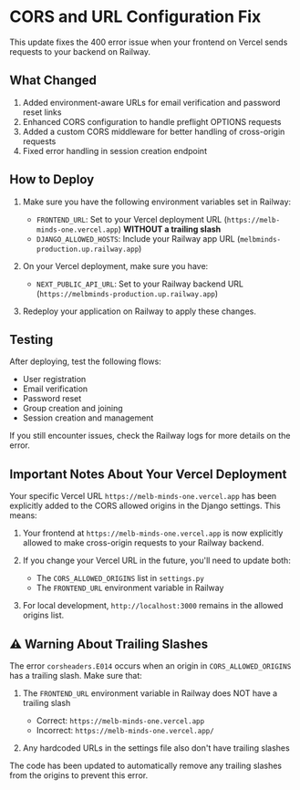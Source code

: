 # CORS and URL Configuration Fix

This update fixes the 400 error issue when your frontend on Vercel sends requests to your backend on Railway.

## What Changed

1. Added environment-aware URLs for email verification and password reset links
2. Enhanced CORS configuration to handle preflight OPTIONS requests
3. Added a custom CORS middleware for better handling of cross-origin requests
4. Fixed error handling in session creation endpoint

## How to Deploy

1. Make sure you have the following environment variables set in Railway:
   - `FRONTEND_URL`: Set to your Vercel deployment URL (`https://melb-minds-one.vercel.app`) **WITHOUT a trailing slash**
   - `DJANGO_ALLOWED_HOSTS`: Include your Railway app URL (`melbminds-production.up.railway.app`)

2. On your Vercel deployment, make sure you have:
   - `NEXT_PUBLIC_API_URL`: Set to your Railway backend URL (`https://melbminds-production.up.railway.app`)

3. Redeploy your application on Railway to apply these changes.

## Testing

After deploying, test the following flows:
- User registration
- Email verification
- Password reset
- Group creation and joining
- Session creation and management

If you still encounter issues, check the Railway logs for more details on the error.

## Important Notes About Your Vercel Deployment

Your specific Vercel URL `https://melb-minds-one.vercel.app` has been explicitly added to the CORS allowed origins in the Django settings. This means:

1. Your frontend at `https://melb-minds-one.vercel.app` is now explicitly allowed to make cross-origin requests to your Railway backend.
   
2. If you change your Vercel URL in the future, you'll need to update both:
   - The `CORS_ALLOWED_ORIGINS` list in `settings.py`
   - The `FRONTEND_URL` environment variable in Railway

3. For local development, `http://localhost:3000` remains in the allowed origins list.

## ⚠️ Warning About Trailing Slashes

The error `corsheaders.E014` occurs when an origin in `CORS_ALLOWED_ORIGINS` has a trailing slash. Make sure that:

1. The `FRONTEND_URL` environment variable in Railway does NOT have a trailing slash
   - Correct: `https://melb-minds-one.vercel.app`
   - Incorrect: `https://melb-minds-one.vercel.app/`

2. Any hardcoded URLs in the settings file also don't have trailing slashes

The code has been updated to automatically remove any trailing slashes from the origins to prevent this error.
